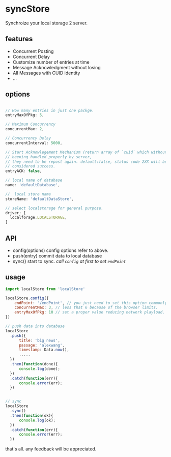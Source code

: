 # syncStore

Synchroize your local storage 2 server.

## features

- Concurrent Posting
- Concurrent Delay
- Customize number of entries at time
- Message Acknowledgment without losing
- All Messages with CUID identity
- ...


## options

``` javascript

// How many entries in just one packge.
entryMaxOfPkg: 5, 

// Maximum Concurrency
concurrentMax: 2,

// Concurrency Delay
concurrentInterval: 5000, 

// Start Acknowlegement Mechanism (return array of `cuid` which without 
// beening handled properly by server, 
// they need to be repost again. default:false, status code 2XX will be 
// considered success.
entryACK: false, 

// local name of database
name: 'defaultDatabase', 

//  local store name
storeName: 'defaultDataStore', 

// select localstorage for general purpose.
driver: [
  localforage.LOCALSTORAGE, 
]

```

## API

- config(options) config options refer to above.
- push(entry) commit data to local database
- sync() start to sync. *call `config` at first to set `endPoint`*

## usage

``` javascript
import localStore from 'localStore'

localStore.config({
    endPoint: '/endPoint', // you just need to set this option commonly.
    concurrentMax: 3, // less that 6 because of the browser limits.
    entryMaxOfPkg: 10 // set a proper value reducing network playload.
})

// push data into database
localStore
  .push({
      title: 'big news',
      passage: 'alexwang',
      timestamp: Data.now(),
      .....
  })
  .then(function(done){
      console.log(done);
  })
  .catch(function(err){
      console.error(err);
  })


// sync
localStore
  .sync()
  .then(function(ok){
      console.log(ok);
  })
  .catch(function(err){
      console.error(err);
  })
```

that's all. any feedback will be appreciated.
